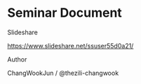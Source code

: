 # Seminar Document



Slideshare

https://www.slideshare.net/ssuser55d0a21/


Author


ChangWookJun / @thezili-changwook
